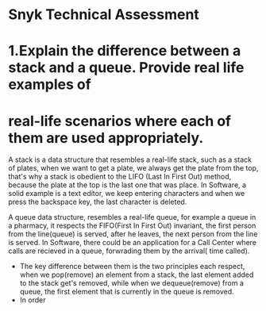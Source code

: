 # Snyk Technical Assessment


# 1.Explain the difference between a stack and a queue. Provide real life examples of
# real-life scenarios where each of them are used appropriately.

A stack is a data structure that resembles a real-life stack, such as a stack of plates, when we want to get a plate, we always get the plate from the top, that's why a stack is obedient to the LIFO (Last In First Out) method, because the plate at the top is the last one that was place.
In Software, a solid example is a text editor, we keep entering characters and when we press the backspace key, the last character is deleted.

A queue data structure, resembles a real-life queue, for example a queue in a pharmacy, it respects the FIFO(First In First Out) invariant, the first person from the line(queue) is served, after he leaves, the next person from the line is served.
In Software, there could be an application for a Call Center where calls are recieved in a queue, forwrading them by the arrival( time called).

  + The key difference between them is the two principles each respect, when we pop(remove) an element from a stack, the last element added to the stack get's removed, while when we dequeue(remove) from a queue, the first element that is currently in the queue is removed.
  + In order 
